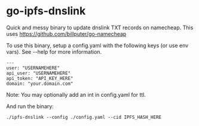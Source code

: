 # go-ipfs-dnslink
Quick and messy binary to update dnslink TXT records on namecheap. This uses https://github.com/billputer/go-namecheap

To use this binary, setup a config.yaml with the following keys (or use env vars). See --help for more information.

    --- 
    user: "USERNAMEHERE"
    api_user: "USERNAMEHERE"
    api_token: "API_KEY_HERE"
    domain: "your.domain.com"

Note: You may optionally add an int in config.yaml for ttl.

And run the binary:

    ./ipfs-dnslink --config ./config.yaml --cid IPFS_HASH_HERE 
